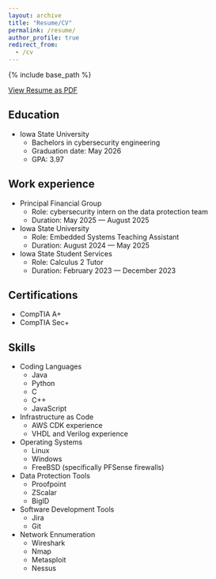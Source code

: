 ```yaml
---
layout: archive
title: "Resume/CV"
permalink: /resume/
author_profile: true
redirect_from:
  - /cv
---
```


{% include base_path %}

<div class="resume-download-links">
  <a href="{{ base_path }}/files/resume.pdf" class="btn btn--primary">View Resume as PDF</a>
</div>

## Education

- Iowa State University
  - Bachelors in cybersecurity engineering
  - Graduation date: May 2026
  - GPA: 3.97

## Work experience

- Principal Financial Group
  - Role: cybersecurity intern on the data protection team
  - Duration: May 2025 — August 2025
- Iowa State University
  - Role: Embedded Systems Teaching Assistant
  - Duration: August 2024 — May 2025
- Iowa State Student Services
  - Role: Calculus 2 Tutor
  - Duration: February 2023 — December 2023
  
## Certifications

- CompTIA A+
- CompTIA Sec+

## Skills

- Coding Languages
  - Java
  - Python
  - C
  - C++
  - JavaScript
- Infrastructure as Code
  - AWS CDK experience
  - VHDL and Verilog experience
- Operating Systems
  - Linux
  - Windows
  - FreeBSD (specifically PFSense firewalls)
- Data Protection Tools
  - Proofpoint
  - ZScalar
  - BigID
- Software Development Tools
  - Jira
  - Git
- Network Ennumeration
  - Wireshark
  - Nmap
  - Metasploit
  - Nessus

